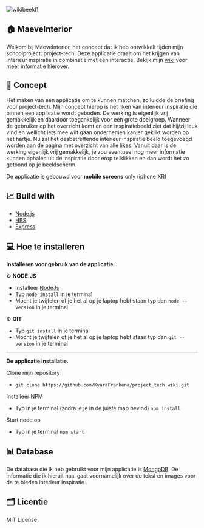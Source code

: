 ![wikibeeld1](https://user-images.githubusercontent.com/112865106/224551563-916788e8-8d0c-44fe-adc2-9bba03477b97.png)



🏠 ****MaeveInterior****
----
Welkom bij MaeveInterior, het concept dat ik heb ontwikkelt tijden mijn schoolproject: project-tech. Deze applicatie draait om het krijgen van interieur inspiratie in combinatie met een interactie. Bekijk mijn [wiki](https://github.com/KyaraFrankena/project_tech/wiki) voor meer informatie hierover.



📝 ****Concept****
----
Het maken van een applicatie om te kunnen matchen, zo luidde de briefing voor project-tech. Mijn concept hierop is het liken van interieur inspiratie die binnen een applicatie wordt geboden. De werking is eigenlijk vrij gemakkelijk en daardoor toegankelijk voor een grote doelgroep. Wanneer de gebruiker op het overzicht komt en een inspiratiebeeld ziet dat hij/zij leuk vind en wellicht iets mee wilt gaan ondernemen kan er geklikt worden op het hartje. Nu zal het desbetreffende interieur inspiratie beeld toegevoegd worden aan de pagina met overzicht van alle likes. Vanuit daar is de werking eigenlijk vrij gemakkelijk, je zou eventueel nog meer informatie kunnen ophalen uit de inspiratie door erop te klikken en dan wordt het zo getoond op je beeldscherm. 

De applicatie is gebouwd voor **mobile screens** only (iphone XR)



📈 ****Build with****
----
* [Node.js](https://nodejs.org/en/)
* [HBS](https://www.npmjs.com/package/hbs)
* [Express](https://www.npmjs.com/package/express)


💻 ****Hoe te installeren****
----

**Installeren voor gebruik van de applicatie.**

⚙️ **NODE.JS**
* Installeer [NodeJs](https://nodejs.org/en/download/)
* Typ ```node install``` in je terminal
* Mocht je twijfelen of je het al op je laptop hebt staan typ dan ```node --version``` in je terminal

⚙️ **GIT**
* Typ ```git install``` in je terminal
* Mocht je twijfelen of je het al op je laptop hebt staan typ dan ```git --version``` in je terminal

-----

**De applicatie installatie.**

Clone mijn repository 
* ```git clone https://github.com/KyaraFrankena/project_tech.wiki.git```

Installeer NPM
* Typ in je terminal (zodra je je in de juiste map bevind) ```npm install```

Start node op
* Typ in je terminal ```npm start```


📊 ****Database****
----
De database die ik heb gebruikt voor mijn applicatie is [MongoDB](https://www.mongodb.com). De informatie die ik hieruit haal gaat voornamelijk over de tekst en images voor de te bieden interieur inspiratie.


🗂 ****Licentie****
----
MIT License


